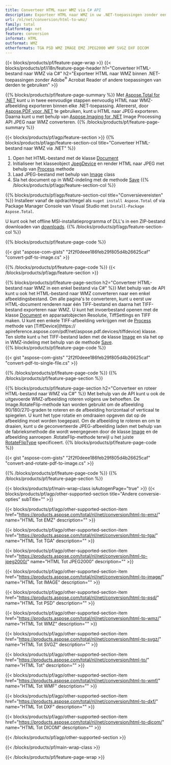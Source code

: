 ```yaml
---
title: Converteer HTML naar WMZ via C# API
description: Exporteer HTML naar WMZ in uw .NET-toepassingen zonder een toepassing van derden te gebruiken
url: /nl/net/conversion/html-to-wmz/
family: total
platformtag: net
feature: conversion
informat: HTML
outformat: WMZ
otherformats: TGA PSD WMZ IMAGE EMZ JPEG2000 WMF SVGZ DXF DICOM
---
```

{{< blocks/products/pf/feature-page-wrap >}}
{{< blocks/products/pf/i18n/feature-page-header h1="Converteer HTML-bestand naar WMZ via C#" h2="Exporteer HTML naar WMZ binnen .NET-toepassingen zonder Adobe<sup>&reg;</sup> Acrobat Reader of andere toepassingen van derden te gebruiken" >}}

{{% blocks/products/pf/feature-page-summary %}}
Met [Aspose.Total for .NET](https://products.aspose.com/total/net/) kunt u in twee eenvoudige stappen eenvoudig HTML naar WMZ-afbeelding exporteren binnen elke .NET-toepassing. Allereerst, door [Aspose.PDF voor .NET](https://products.aspose.com/pdf/net/) te gebruiken, kunt u HTML naar JPEG exporteren. Daarna kunt u met behulp van [Aspose.Imaging for .NET](https://products.aspose.com/imaging/net/) Image Processing API JPEG naar WMZ converteren.
{{% /blocks/products/pf/feature-page-summary  %}}

{{< blocks/products/pf/agp/feature-section >}}
{{% blocks/products/pf/agp/feature-section-col title="Converteer HTML-bestand naar WMZ via .NET" %}}
1. Open het HTML-bestand met de klasse [Document](https://apireference.aspose.com/pdf/net/aspose.pdf/document)
2. Initialiseer het klasseobject [JpegDevice](https://apireference.aspose.com/pdf/net/aspose.pdf.devices/jpegdevice) en render HTML naar JPEG met behulp van [Process](https://apireference.aspose.com/pdf/net/aspose.pdf.devices.pagedevice/process/methods/1) methode
3. Laad JPEG-bestand met behulp van [Image](https://apireference.aspose.com/imaging/net/aspose.imaging/image) class
4. Sla het document op in WMZ-indeling met de methode [Save](https://apireference.aspose.com/imaging/net/aspose.imaging.image/save/methods/4)
{{% /blocks/products/pf/agp/feature-section-col %}}

{{% blocks/products/pf/agp/feature-section-col title="Conversievereisten" %}}
Installeer vanaf de opdrachtregel als ```nuget install Aspose.Total``` of via Package Manager Console van Visual Studio met ```Install-Package Aspose.Total```.

U kunt ook het offline MSI-installatieprogramma of DLL's in een ZIP-bestand downloaden van [downloads](https://downloads.aspose.com/total/net).
{{% /blocks/products/pf/agp/feature-section-col %}}

{{% blocks/products/pf/feature-page-code %}}

{{< gist "aspose-com-gists" "2f2f0deee186feb29f805d4b26625caf" "convert-pdf-to-image.cs" >}}


{{% /blocks/products/pf/feature-page-code %}}
{{< /blocks/products/pf/agp/feature-section >}}

{{% blocks/products/pf/feature-page-section  h2="Converteer HTML-bestand naar WMZ in een enkel bestand via C#" %}}
Met behulp van de API kunt u ook het HTML-bestand naar WMZ converteren naar een enkel afbeeldingsbestand. Om alle pagina's te converteren, kunt u eerst uw HTML-document renderen naar één TIFF-bestand en daarna het TIFF-bestand exporteren naar WMZ. U kunt het invoerbestand openen met de klasse [Document](https://apireference.aspose.com/pdf/net/aspose.pdf/document) en apparaatobjecten Resolutie, TiffSettings en TIFF maken. U kunt een enkele TIFF-afbeelding verkrijgen met de [Process](https://apireference.aspose.com/pdf/net/aspose.pdf.devices.documentdevice/process/methods/3) methode van [TiffDevice](https:// apireference.aspose.com/pdf/net/aspose.pdf.devices/tiffdevice) klasse. Ten slotte kunt u het TIFF-bestand laden met de klasse [Image](https://apireference.aspose.com/imaging/net/aspose.imaging/image)
en sla het op in WMZ-indeling met behulp van de methode [Save](https://apireference.aspose.com/imaging/net/aspose.imaging.image/save/methods/4).  
{{% blocks/products/pf/feature-page-code %}}

{{< gist "aspose-com-gists" "2f2f0deee186feb29f805d4b26625caf" "convert-pdf-to-single-file.cs" >}}

{{% /blocks/products/pf/feature-page-code  %}}
{{% /blocks/products/pf/feature-page-section %}}

{{% blocks/products/pf/feature-page-section  h2="Converteer en roteer HTML-bestand naar WMZ via C#" %}}
Met behulp van de API kunt u ook de uitgevoerde WMZ-afbeelding roteren volgens uw behoeften. De Image.RotateFlip-methode kan worden gebruikt om de afbeelding 90/180/270-graden te roteren en de afbeelding horizontaal of verticaal te spiegelen. U kunt het type rotatie en omdraaien opgeven dat op de afbeelding moet worden toegepast. Om de afbeelding te roteren en om te draaien, kunt u de geconverteerde JPEG-afbeelding laden met behulp van de fabrieksmethode die wordt weergegeven door de klasse [Image](https://apireference.aspose.com/imaging/net/aspose.imaging/image) en de afbeelding aanroepen .RotateFlip-methode terwijl u het juiste [RotateFlipType](https://apireference.aspose.com/imaging/net/aspose.imaging/rotatefliptype) specificeert. 
{{% blocks/products/pf/feature-page-code %}}

{{< gist "aspose-com-gists" "2f2f0deee186feb29f805d4b26625caf" "convert-and-rotate-pdf-to-image.cs" >}}

{{% /blocks/products/pf/feature-page-code  %}}
{{% /blocks/products/pf/feature-page-section %}}

{{< blocks/products/pf/main-wrap-class isAutogenPage="true" >}}
{{< blocks/products/pf/agp/other-supported-section title="Andere conversie-opties" subTitle="" >}}

{{< blocks/products/pf/agp/other-supported-section-item href="https://products.aspose.com/total/nl/net/conversion/html-to-emz/" name="HTML Tot EMZ" description="" >}}

{{< blocks/products/pf/agp/other-supported-section-item href="https://products.aspose.com/total/nl/net/conversion/html-to-tga/" name="HTML Tot TGA" description="" >}}

{{< blocks/products/pf/agp/other-supported-section-item href="https://products.aspose.com/total/nl/net/conversion/html-to-jpeg2000/" name="HTML Tot JPEG2000" description="" >}}

{{< blocks/products/pf/agp/other-supported-section-item href="https://products.aspose.com/total/nl/net/conversion/html-to-image/" name="HTML Tot IMAGE" description="" >}}

{{< blocks/products/pf/agp/other-supported-section-item href="https://products.aspose.com/total/nl/net/conversion/html-to-psd/" name="HTML Tot PSD" description="" >}}

{{< blocks/products/pf/agp/other-supported-section-item href="https://products.aspose.com/total/nl/net/conversion/html-to-wmz/" name="HTML Tot WMZ" description="" >}}

{{< blocks/products/pf/agp/other-supported-section-item href="https://products.aspose.com/total/nl/net/conversion/html-to-svgz/" name="HTML Tot SVGZ" description="" >}}

{{< blocks/products/pf/agp/other-supported-section-item href="https://products.aspose.com/total/nl/net/conversion/html-to/" name="HTML Tot" description="" >}}

{{< blocks/products/pf/agp/other-supported-section-item href="https://products.aspose.com/total/nl/net/conversion/html-to-wmf/" name="HTML Tot WMF" description="" >}}

{{< blocks/products/pf/agp/other-supported-section-item href="https://products.aspose.com/total/nl/net/conversion/html-to-dxf/" name="HTML Tot DXF" description="" >}}

{{< blocks/products/pf/agp/other-supported-section-item href="https://products.aspose.com/total/nl/net/conversion/html-to-dicom/" name="HTML Tot DICOM" description="" >}}



{{< /blocks/products/pf/agp/other-supported-section >}}

{{< /blocks/products/pf/main-wrap-class >}}

{{< /blocks/products/pf/feature-page-wrap >}}